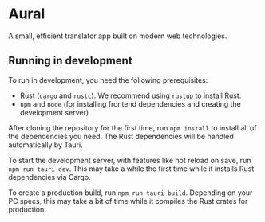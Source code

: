 # Aural

A small, efficient translator app built on modern web technologies.

## Running in development

To run in development, you need the following prerequisites:

- Rust (`cargo` and `rustc`). We recommend using `rustup` to install Rust.
- `npm` and `node` (for installing frontend dependencies and creating the development server)

After cloning the repository for the first time, run `npm install` to install all of the dependencies you need. The Rust dependencies will be handled automatically by Tauri.

To start the development server, with features like hot reload on save, run `npm run tauri dev`. This may take a while the first time while it installs Rust dependencies via Cargo.

To create a production build, run `npm run tauri build`. Depending on your PC specs, this may take a bit of time while it compiles the Rust crates for production.
